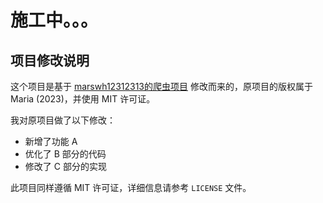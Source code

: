 # 施工中。。。






## 项目修改说明

这个项目是基于 [marswh12312313的爬虫项目](https://github.com/marswh12312313/GeneSumCrawler/tree/main) 修改而来的，原项目的版权属于 Maria (2023)，并使用 MIT 许可证。

我对原项目做了以下修改：
- 新增了功能 A
- 优化了 B 部分的代码
- 修改了 C 部分的实现

此项目同样遵循 MIT 许可证，详细信息请参考 `LICENSE` 文件。